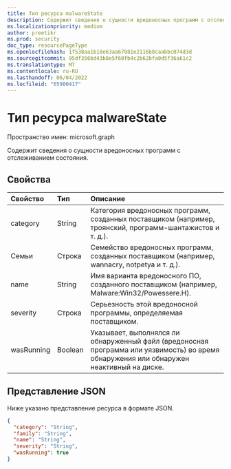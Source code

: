 ```yaml
---
title: Тип ресурса malwareState
description: Содержит сведения о сущности вредоносных программ с отслеживанием состояния.
ms.localizationpriority: medium
author: preetikr
ms.prod: security
doc_type: resourcePageType
ms.openlocfilehash: 1f538aa1b18e63aa67081e2116b8caabbc074d3d
ms.sourcegitcommit: 95df356bd43b8e5f60fb4c2b62bfa0d5f36a61c2
ms.translationtype: MT
ms.contentlocale: ru-RU
ms.lasthandoff: 06/04/2022
ms.locfileid: "65900417"
---
```

# <a name="malwarestate-resource-type"></a>Тип ресурса malwareState

Пространство имен: microsoft.graph

Содержит сведения о сущности вредоносных программ с отслеживанием состояния.

## <a name="properties"></a>Свойства

| Свойство   | Тип|Описание|
|:---------------|:--------|:----------|
|category|String|Категория вредоносных программ, созданных поставщиком (например, троянский, программ-шантажистов и т. д.).|
|Семьи|Строка|Семейство вредоносных программ, созданных поставщиком (например, wannacry, notpetya и т. д.).|
|name|String|Имя варианта вредоносного ПО, созданного поставщиком (например, Malware:Win32/Powessere.H).|
|severity|Строка|Серьезность этой вредоносной программы, определяемая поставщиком.|
|wasRunning|Boolean|Указывает, выполнялся ли обнаруженный файл (вредоносная программа или уязвимость) во время обнаружения или обнаружен неактивный на диске.|

## <a name="json-representation"></a>Представление JSON

Ниже указано представление ресурса в формате JSON.

<!-- {
  "blockType": "resource",
  "optionalProperties": [

  ],
  "@odata.type": "microsoft.graph.malwareState"
}-->

```json
{
  "category": "String",
  "family": "String",
  "name": "String",
  "severity": "String",
  "wasRunning": true
}

```

<!-- uuid: 8fcb5dbc-d5aa-4681-8e31-b001d5168d79
2015-10-25 14:57:30 UTC -->
<!-- {
  "type": "#page.annotation",
  "description": "malwareState resource",
  "keywords": "",
  "section": "documentation",
  "tocPath": ""
}-->

